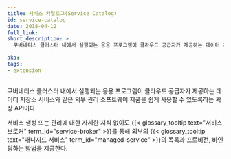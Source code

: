 ```yaml
---
title: 서비스 카탈로그(Service Catalog)
id: service-catalog
date: 2018-04-12
full_link: 
short_description: >
  쿠버네티스 클러스터 내에서 실행되는 응용 프로그램이 클라우드 공급자가 제공하는 데이터 저장소 서비스와 같은 외부 관리 소프트웨어 제품을 쉽게 사용할 수 있도록하는 확장 API이다.

aka: 
tags:
- extension
---
```

 쿠버네티스 클러스터 내에서 실행되는 응용 프로그램이 클라우드 공급자가 제공하는 데이터 저장소 서비스와 같은 외부 관리 소프트웨어 제품을 쉽게 사용할 수 있도록하는 확장 API이다.

<!--more--> 

서비스 생성 또는 관리에 대한 자세한 지식 없이도 {{< glossary_tooltip text="서비스 브로커" term_id="service-broker" >}}를 통해 외부의 {{< glossary_tooltip text="매니지드 서비스" term_id="managed-service" >}}의 목록과 프로비전, 바인딩하는 방법을 제공한다.

